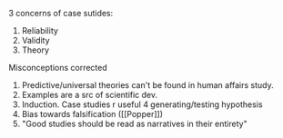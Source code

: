 3 concerns of case sutides:
1. Reliability
2. Validity
3. Theory

Misconceptions corrected
1. Predictive/universal theories can't be found in human affairs study.
2. Examples are a src of scientific dev.
3. Induction. Case studies r useful 4 generating/testing hypothesis
4. Bias towards falsification ([[Popper]])
5. "Good studies should be read as narratives in their entirety"
